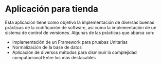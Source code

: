 # Aplicación para tienda
Esta aplicación tiene como objetivo la implementación de diversas buenas prácticas de la codificación de software, así como la implementación de un sistema de control de versiones. Algunas de las prácticas que abarca son:
- Implementación de un Framework para pruebas Unitarias
- Normalización de la base de datos
- Aplicación de diversos métodos para disminuir la complejidad computacional
Entre los más destacables